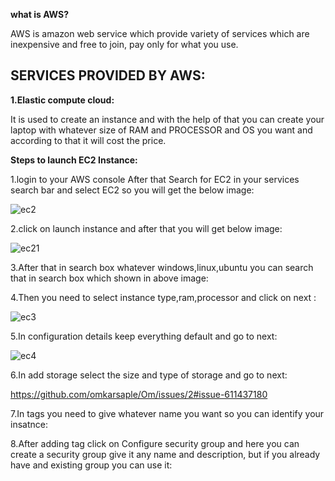 **what is AWS?**

AWS is amazon web service which provide variety of services which are inexpensive and free to join, pay only for what you use.

**SERVICES PROVIDED BY AWS:**
-----------

**1.Elastic compute cloud:**

It is used to create an instance and with the help of that you can create your laptop with whatever size of RAM and PROCESSOR and OS you want and according to that it will cost the price.

**Steps to launch EC2 Instance:**

1.login to your AWS console After that Search for EC2 in your services search bar and select EC2 so you will get the below image:

![ec2](https://user-images.githubusercontent.com/64422457/80917018-f473a400-8d79-11ea-9238-13f2e0579ef8.png)

2.click on launch instance and after that you will get below image:

![ec21](https://user-images.githubusercontent.com/64422457/80917289-77492e80-8d7b-11ea-8a84-6d50efeb8850.png)

3.After that in search box whatever windows,linux,ubuntu you can search that in search box which shown in above image:

4.Then you need to select instance type,ram,processor and click on next :

![ec3](https://user-images.githubusercontent.com/64422457/80917576-7d400f00-8d7d-11ea-9a50-fabefada9814.png)

5.In configuration details keep everything default and go to next:


![ec4](https://user-images.githubusercontent.com/64422457/80917871-48cd5280-8d7f-11ea-9408-69dd5efc7458.png)



6.In add storage select the size and type of storage and go to next:

https://github.com/omkarsaple/Om/issues/2#issue-611437180


7.In tags you need to give whatever name you want so you can identify your insatnce:


8.After adding tag click on Configure security group and here you can create a security group give it any name and description, but if you already have and existing group you can use it:

















